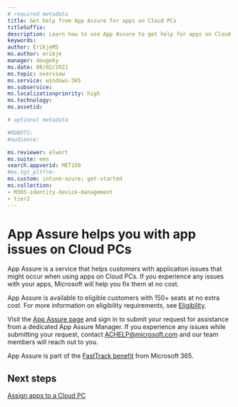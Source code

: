 ```yaml
---
# required metadata
title: Get help from App Assure for apps on Cloud PCs
titleSuffix:
description: Learn how to use App Assure to get help for apps on Cloud PCS.
keywords:
author: ErikjeMS  
ms.author: erikje
manager: dougeby
ms.date: 08/02/2021
ms.topic: overview
ms.service: windows-365
ms.subservice:
ms.localizationpriority: high
ms.technology:
ms.assetid: 

# optional metadata

#ROBOTS:
#audience:

ms.reviewer: elwort
ms.suite: ems
search.appverid: MET150
#ms.tgt_pltfrm:
ms.custom: intune-azure; get-started
ms.collection:
- M365-identity-device-management
- tier2
---
```


# App Assure helps you with app issues on Cloud PCs

App Assure is a service that helps customers with application issues that might occur when using apps on Cloud PCs. If you experience any issues with your apps, Microsoft will help you fix them at no cost.

App Assure is available to eligible customers with 150+ seats at no extra cost. For more information on eligibility requirements, see [Eligibility](/fasttrack/eligibility).

Visit the [App Assure page](https://fasttrack.microsoft.com/dl/daa) and sign in to submit your request for assistance from a dedicated App Assure Manager. If you experience any issues while submitting your request, contact ACHELP@microsoft.com and our team members will reach out to you.

App Assure is part of the [FastTrack benefit](/fasttrack/introduction) from Microsoft 365.

<!-- ########################## -->
## Next steps

[Assign apps to a Cloud PC](assign-apps.md)
